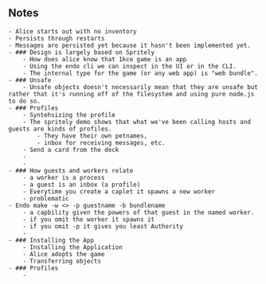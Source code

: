 ## Notes
	- Alice starts out with no inventory
	- Persists through restarts
	- Messages are persisted yet because it hasn't been implemented yet.
	- ### Design is largely based on Spritely
		- How does alice know that 1kce game is an app
		- Using the endo cli we can inspect in the UI or in the CLI.
		- The internal type for the game (or any web app) is "web bundle".
	- ### Unsafe
		- Unsafe objects doesn't necessarily mean that they are unsafe but rather that it's running off of the filesystem and using pure node.js to do so.
	- ### Profiles
		- Syntehsizing the profile
		- The spritely demo shows that what we've been calling hosts and guests are kinds of profiles.
			- They have their own petnames,
			- inbox for receiving messages, etc.
		- Send a card from the deck
		-
		-
	- ### How guests and workers relate
		- a worker is a process
		- a guest is an inbox (a profile)
		- Everytime you create a caplet it spawns a new worker
		- problematic
	- Endo make -w <> -p guestname -b bundlename
		- a capbility given the powers of that guest in the named worker.
		- if you omit the worker it spawns it
		- if you omit -p it gives you least Authority
		-
	- ### Installing the App
		- Installing the Application
		- Alice adopts the game
		- Transferring objects
	- ### Profiles
		-